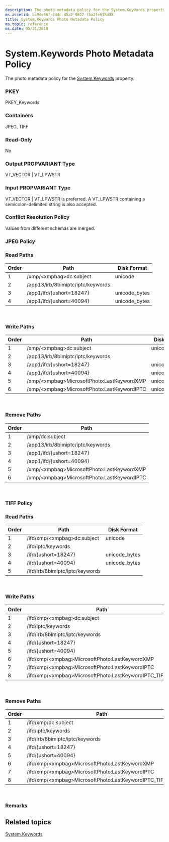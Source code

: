 ```yaml
---
description: The photo metadata policy for the System.Keywords property.
ms.assetid: bc9de56f-444c-45a2-9822-fba2fe618d38
title: System.Keywords Photo Metadata Policy
ms.topic: reference
ms.date: 05/31/2018
---
```


# System.Keywords Photo Metadata Policy

The photo metadata policy for the [System.Keywords](../properties/props-system-keywords.md) property.

### PKEY

PKEY\_Keywords

### Containers

JPEG, TIFF

### Read-Only

No

### Output PROPVARIANT Type

VT\_VECTOR \| VT\_LPWSTR

### Input PROPVARIANT Type

VT\_VECTOR \| VT\_LPWSTR is preferred. A VT\_LPWSTR containing a semicolon-delimited string is also accepted.

### Conflict Resolution Policy

Values from different schemas are merged.

### JPEG Policy

### Read Paths



| Order | Path                              | Disk Format    |
|-------|-----------------------------------|----------------|
| 1     | /xmp/&lt;xmpbag&gt;dc:subject     | unicode        |
| 2     | /app13/irb/8bimiptc/iptc/keywords |                |
| 3     | /app1/ifd/{ushort=18247}          | unicode\_bytes |
| 4     | /app1/ifd/{ushort=40094}          | unicode\_bytes |



 

### Write Paths



| Order | Path                                              | Disk Format    |
|-------|---------------------------------------------------|----------------|
| 1     | /xmp/&lt;xmpbag&gt;dc:subject                     | unicode        |
| 2     | /app13/irb/8bimiptc/iptc/keywords                 |                |
| 3     | /app1/ifd/{ushort=18247}                          | unicode\_bytes |
| 4     | /app1/ifd/{ushort=40094}                          | unicode\_bytes |
| 5     | /xmp/&lt;xmpbag&gt;MicrosoftPhoto:LastKeywordXMP  | unicode        |
| 6     | /xmp/&lt;xmpbag&gt;MicrosoftPhoto:LastKeywordIPTC | unicode        |



 

### Remove Paths



| Order | Path                                              |
|-------|---------------------------------------------------|
| 1     | /xmp/dc:subject                                   |
| 2     | /app13/irb/8bimiptc/iptc/keywords                 |
| 3     | /app1/ifd/{ushort=18247}                          |
| 4     | /app1/ifd/{ushort=40094}                          |
| 5     | /xmp/&lt;xmpbag&gt;MicrosoftPhoto:LastKeywordXMP  |
| 6     | /xmp/&lt;xmpbag&gt;MicrosoftPhoto:LastKeywordIPTC |



 

### TIFF Policy

### Read Paths



| Order | Path                              | Disk Format    |
|-------|-----------------------------------|----------------|
| 1     | /ifd/xmp/&lt;xmpbag&gt;dc:subject | unicode        |
| 2     | /ifd/iptc/keywords                |                |
| 3     | /ifd/{ushort=18247}               | unicode\_bytes |
| 4     | /ifd/{ushort=40094}               | unicode\_bytes |
| 5     | /ifd/irb/8bimiptc/iptc/keywords   |                |



 

### Write Paths



| Order | Path                                                             | Disk Format    |
|-------|------------------------------------------------------------------|----------------|
| 1     | /ifd/xmp/&lt;xmpbag&gt;dc:subject                                | unicode        |
| 2     | /ifd/iptc/keywords                                               |                |
| 3     | /ifd/irb/8bimiptc/iptc/keywords                                  |                |
| 4     | /ifd/{ushort=18247}                                              | unicode\_bytes |
| 5     | /ifd/{ushort=40094}                                              | unicode\_bytes |
| 6     | /ifd/xmp/&lt;xmpbag&gt;MicrosoftPhoto:LastKeywordXMP             | unicode        |
| 7     | /ifd/xmp/&lt;xmpbag&gt;MicrosoftPhoto:LastKeywordIPTC            | unicode        |
| 8     | /ifd/xmp/&lt;xmpbag&gt;MicrosoftPhoto:LastKeywordIPTC\_TIFF\_IRB | unicode        |



 

### Remove Paths



| Order | Path                                                             |
|-------|------------------------------------------------------------------|
| 1     | /ifd/xmp/dc:subject                                              |
| 2     | /ifd/iptc/keywords                                               |
| 3     | /ifd/irb/8bimiptc/iptc/keywords                                  |
| 4     | /ifd/{ushort=18247}                                              |
| 5     | /ifd/{ushort=40094}                                              |
| 6     | /ifd/xmp/&lt;xmpbag&gt;MicrosoftPhoto:LastKeywordXMP             |
| 7     | /ifd/xmp/&lt;xmpbag&gt;MicrosoftPhoto:LastKeywordIPTC            |
| 8     | /ifd/xmp/&lt;xmpbag&gt;MicrosoftPhoto:LastKeywordIPTC\_TIFF\_IRB |



 

### Remarks

## Related topics

<dl> <dt>

[System.Keywords](../properties/props-system-keywords.md)
</dt> </dl>

 

 
